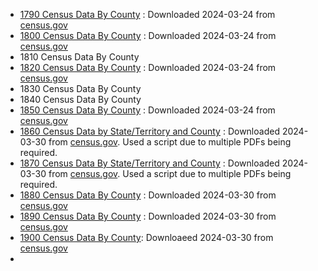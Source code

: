 * [1790 Census Data By County](1790/1790-number-of-persons.pdf) : Downloaded 2024-03-24 from [census.gov](https://www2.census.gov/library/publications/decennial/1790/number-of-persons.pdf)
* [1800 Census Data By County](1800/1800-numbers.pdf) : Downloaded 2024-03-24 from [census.gov](https://www2.census.gov/library/publications/decennial/1800/1800-returns.pdf)
* 1810 Census Data By County
* [1820 Census Data By County](1820/1820a-02.pdf) : Downloaded 2024-03-24 from [census.gov](https://www2.census.gov/library/publications/decennial/1820/1820a.zip)
* 1830 Census Data By County
* 1840 Census Data By County
* [1850 Census Data By County](1850/1850a-14.pdf) : Downloaded 2024-03-24 from [census.gov](https://www2.census.gov/library/publications/decennial/1850/1850a/1850a-14.pdf)
* [1860 Census Data by State/Territory and County](1860/retrieve.sh) : Downloaded 2024-03-30 from [census.gov](https://www.census.gov/library/publications/1864/dec/1860a.html). Used a script due to multiple PDFs being required.
* [1870 Census Data By State/Territory and County](1870/retrieve.sh) : Downloaded 2024-03-30 from [census.gov](https://www.census.gov/library/publications/1872/dec/1870a.html). Used a script due to multiple PDFs being required.
* [1880 Census Data By County](1880/1880_v1-08.pdf) : Downloaded 2024-03-30 from [census.gov](https://www.census.gov/library/publications/1883/dec/vol-01-population.html)
* [1890 Census Data By County](1890/1890a_v1-06.pdf) : Downloaded 2024-03-30 from [census.gov](https://www.census.gov/library/publications/1895/dec/volume-1.html)
* [1900 Census Data By County](1900/volume-1-p2.pdf): Downloaeed 2024-03-30 from [census.gov](https://www.census.gov/library/publications/1901/dec/vol-01-population.html)
* 